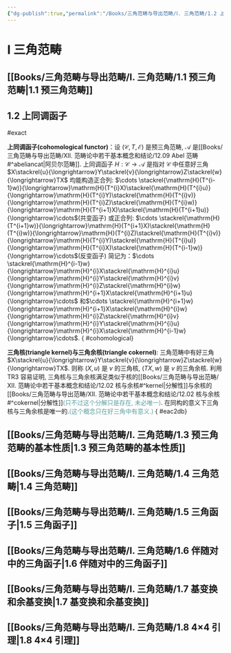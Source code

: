 ```yaml
---
{"dg-publish":true,"permalink":"/Books/三角范畴与导出范畴/Ⅰ. 三角范畴/1.2 上同调函子/","dgPassFrontmatter":true,"created":"2024-08-04T20:16:45.042+08:00","updated":"2024-08-05T09:41:30.003+08:00"}
---
```


# Ⅰ 三角范畴

## [[Books/三角范畴与导出范畴/Ⅰ. 三角范畴/1.1 预三角范畴\|1.1 预三角范畴]]
## 1.2 上同调函子
#exact 

**上同调函子(cohomological functor)**：设 $(\mathcal{C},T,\mathcal{E})$ 是预三角范畴,  $\mathcal{A}$ 是[[Books/三角范畴与导出范畴/ⅩⅡ. 范畴论中若干基本概念和结论/12.09 Abel 范畴#^abeliancat\|阿贝尔范畴]]. 上同调函子 $H:\mathcal{C}\rightarrow\mathcal{A}$ 是指对 $\mathcal{C}$ 中任意好三角 $X\stackrel{u}{\longrightarrow}Y\stackrel{v}{\longrightarrow}Z\stackrel{w}{\longrightarrow}TX$ 均能构造正合列:
$\cdots \stackrel{\mathrm{H}(T^{i-1}w)}{\longrightarrow}\mathrm{H}(T^{i}X)\stackrel{\mathrm{H}(T^{i}u)}{\longrightarrow}\mathrm{H}(T^{i}Y)\stackrel{\mathrm{H}(T^{i}v)}{\longrightarrow}\mathrm{H}(T^{i}Z)\stackrel{\mathrm{H}(T^{i}w)}{\longrightarrow}\mathrm{H}(T^{i+1}X)\stackrel{\mathrm{H}(T^{i+1}u)}{\longrightarrow}\cdots$(共变函子) 
或正合列:
$\cdots \stackrel{\mathrm{H}(T^{i+1}w)}{\longrightarrow}\mathrm{H}(T^{i+1}X)\stackrel{\mathrm{H}(T^{i}w)}{\longrightarrow}\mathrm{H}(T^{i}Z)\stackrel{\mathrm{H}(T^{i}v)}{\longrightarrow}\mathrm{H}(T^{i}Y)\stackrel{\mathrm{H}(T^{i}u)}{\longrightarrow}\mathrm{H}(T^{i}X)\stackrel{\mathrm{H}(T^{i-1}w)}{\longrightarrow}\cdots$(反变函子) 
简记为：$\cdots \stackrel{\mathrm{H}^{i-1}w}{\longrightarrow}\mathrm{H}^{i}X\stackrel{\mathrm{H}^{i}u}{\longrightarrow}\mathrm{H}^{i}Y\stackrel{\mathrm{H}^{i}v}{\longrightarrow}\mathrm{H}^{i}Z\stackrel{\mathrm{H}^{i}w}{\longrightarrow}\mathrm{H}^{i+1}X\stackrel{\mathrm{H}^{i+1}u}{\longrightarrow}\cdots$
和$\cdots \stackrel{\mathrm{H}^{i+1}w}{\longrightarrow}\mathrm{H}^{i+1}X\stackrel{\mathrm{H}^{i}w}{\longrightarrow}\mathrm{H}^{i}Z\stackrel{\mathrm{H}^{i}v}{\longrightarrow}\mathrm{H}^{i}Y\stackrel{\mathrm{H}^{i}u}{\longrightarrow}\mathrm{H}^{i}X\stackrel{\mathrm{H}^{i-1}w}{\longrightarrow}\cdots$.
{ #cohomological}


**三角核(triangle kernel)与三角余核(triangle cokernel)**: 三角范畴中有好三角 $X\stackrel{u}{\longrightarrow}Y\stackrel{v}{\longrightarrow}Z\stackrel{w}{\longrightarrow}TX$. 则称 $(X,u)$ 是 $v$ 的三角核, $(TX,w)$ 是 $v$ 的三角余核. 利用 TR3 容易证明, 三角核与三角余核满足类似于核的[[Books/三角范畴与导出范畴/ⅩⅡ. 范畴论中若干基本概念和结论/12.02 核与余核#^kernel\|分解性]]与余核的[[Books/三角范畴与导出范畴/ⅩⅡ. 范畴论中若干基本概念和结论/12.02 核与余核#^cokernel\|分解性]]<font color=CadetBlue>(只不过这个分解只是存在, 未必唯一)</font>. 在同构的意义下三角核与三角余核是唯一的.<font color=CadetBlue>(这个概念只在好三角中有意义.)</font>
{ #eac2db}


## [[Books/三角范畴与导出范畴/Ⅰ. 三角范畴/1.3 预三角范畴的基本性质\|1.3 预三角范畴的基本性质]]
## [[Books/三角范畴与导出范畴/Ⅰ. 三角范畴/1.4 三角范畴\|1.4 三角范畴]]
## [[Books/三角范畴与导出范畴/Ⅰ. 三角范畴/1.5 三角函子\|1.5 三角函子]]
## [[Books/三角范畴与导出范畴/Ⅰ. 三角范畴/1.6 伴随对中的三角函子\|1.6 伴随对中的三角函子]]
## [[Books/三角范畴与导出范畴/Ⅰ. 三角范畴/1.7 基变换和余基变换\|1.7 基变换和余基变换]]
## [[Books/三角范畴与导出范畴/Ⅰ. 三角范畴/1.8 4×4 引理\|1.8 4×4 引理]]